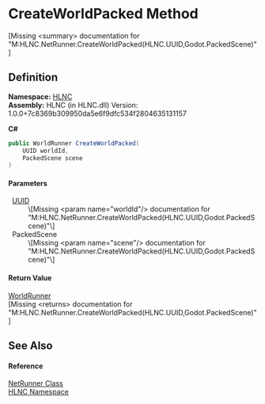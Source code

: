 # CreateWorldPacked Method


\[Missing &lt;summary&gt; documentation for "M:HLNC.NetRunner.CreateWorldPacked(HLNC.UUID,Godot.PackedScene)"\]



## Definition
**Namespace:** <a href="N_HLNC">HLNC</a>  
**Assembly:** HLNC (in HLNC.dll) Version: 1.0.0+7c8369b309950da5e6f9dfc534f2804635131157

**C#**
``` C#
public WorldRunner CreateWorldPacked(
	UUID worldId,
	PackedScene scene
)
```



#### Parameters
<dl><dt>  <a href="T_HLNC_UUID">UUID</a></dt><dd>\[Missing &lt;param name="worldId"/&gt; documentation for "M:HLNC.NetRunner.CreateWorldPacked(HLNC.UUID,Godot.PackedScene)"\]</dd><dt>  PackedScene</dt><dd>\[Missing &lt;param name="scene"/&gt; documentation for "M:HLNC.NetRunner.CreateWorldPacked(HLNC.UUID,Godot.PackedScene)"\]</dd></dl>

#### Return Value
<a href="T_HLNC_WorldRunner">WorldRunner</a>  
\[Missing &lt;returns&gt; documentation for "M:HLNC.NetRunner.CreateWorldPacked(HLNC.UUID,Godot.PackedScene)"\]

## See Also


#### Reference
<a href="T_HLNC_NetRunner">NetRunner Class</a>  
<a href="N_HLNC">HLNC Namespace</a>  
